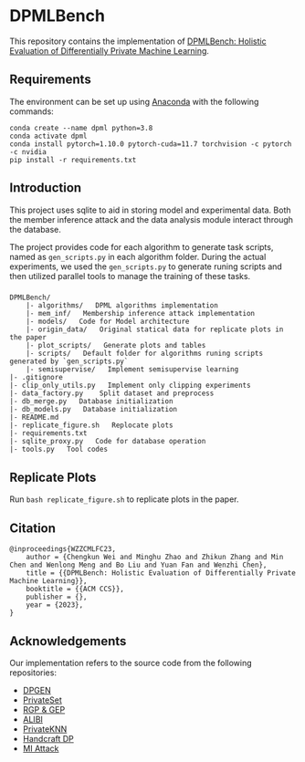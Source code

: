 # DPMLBench
This repository contains the implementation of [DPMLBench: Holistic Evaluation of Differentially Private Machine Learning](https://arxiv.org/abs/2305.05900).

## Requirements
The environment can be set up using [Anaconda](https://www.anaconda.com/download/) with the following commands:

```
conda create --name dpml python=3.8
conda activate dpml
conda install pytorch=1.10.0 pytorch-cuda=11.7 torchvision -c pytorch -c nvidia
pip install -r requirements.txt
```
## Introduction

This project uses sqlite to aid in storing model and experimental data.
Both the member inference attack and the data analysis module interact through the database.

The project provides code for each algorithm to generate task scripts, named as `gen_scripts.py` in each algorithm folder.
During the actual experiments, we used the `gen_scripts.py` to generate runing scripts and then utilized parallel tools to manage the training of these tasks.

### 
```
DPMLBench/
    |- algorithms/   DPML algorithms implementation
    |- mem_inf/   Membership inference attack implementation
    |- models/   Code for Model architecture 
    |- origin_data/   Original statical data for replicate plots in the paper
    |- plot_scripts/   Generate plots and tables
    |- scripts/   Default folder for algorithms runing scripts generated by `gen_scripts.py`
    |- semisupervise/   Implement semisupervise learning
|- .gitignore
|- clip_only_utils.py   Implement only clipping experiments
|- data_factory.py    Split dataset and preprocess
|- db_merge.py   Database initialization
|- db_models.py   Database initialization
|- README.md  
|- replicate_figure.sh   Replocate plots
|- requirements.txt
|- sqlite_proxy.py   Code for database operation
|- tools.py   Tool codes
```

## Replicate Plots

Run `bash replicate_figure.sh` to replicate plots in the paper.

## Citation

```
@inproceedings{WZZCMLFC23,
    author = {Chengkun Wei and Minghu Zhao and Zhikun Zhang and Min Chen and Wenlong Meng and Bo Liu and Yuan Fan and Wenzhi Chen},
    title = {{DPMLBench: Holistic Evaluation of Differentially Private Machine Learning}},
    booktitle = {{ACM CCS}},
    publisher = {},
    year = {2023},
}
```

## Acknowledgements
Our implementation refers to the source code from the following repositories:
- [DPGEN](https://github.com/tkarras/progressive_growing_of_gans)
- [PrivateSet](https://github.com/DingfanChen/Private-Set)
- [RGP & GEP](https://github.com/jeremy43/Private_kNN)
- [ALIBI](https://github.com/facebookresearch/label_dp_antipodes)
- [PrivateKNN](https://github.com/jeremy43/Private_kNN)
- [Handcraft DP](https://github.com/ftramer/Handcrafted-DP)
- [MI Attack](https://github.com/liuyugeng/ML-Doctor)


